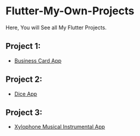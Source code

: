 # Flutter-My-Own-Projects
Here, You will See all My Flutter Projects.


## Project 1:

- [Business Card App](https://github.com/SandraGeorge19/Business_Card_Using_Flutter)


## Project 2:

- [Dice App](https://github.com/SandraGeorge19/Dice_App_Using_Flutter)


## Project 3:

- [Xylophone Musical Instrumental App](https://github.com/SandraGeorge19/Xylophone_Musical_Instrument_Using_Flutter)
